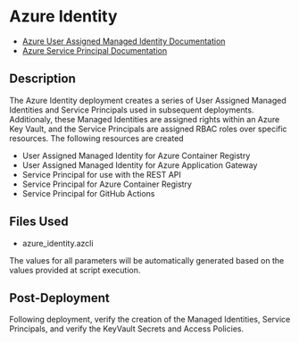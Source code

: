 # Azure Identity

- [Azure User Assigned Managed Identity Documentation](https://docs.microsoft.com/en-us/azure/active-directory/managed-identities-azure-resources/qs-configure-cli-windows-vm# "Azure User Assigned Managed Identity Documentation")
- [Azure Service Principal Documentation](https://docs.microsoft.com/en-us/azure/active-directory/develop/app-objects-and-service-principals "Azure Service Principal Documentation")

## Description

The Azure Identity deployment creates a series of User Assigned Managed Identities and Service Principals used in subsequent deployments. Additionaly, these Managed Identities are assigned rights within an Azure Key Vault, and the Service Principals are assigned RBAC roles over specific resources. The following resources are created

- User Assigned Managed Identity for Azure Container Registry
- User Assigned Managed Identity for Azure Application Gateway
- Service Principal for use with the REST API
- Service Principal for Azure Container Registry
- Service Principal for GitHub Actions

## Files Used

- azure_identity.azcli

The values for all parameters will be automatically generated based on the values provided at script execution.

## Post-Deployment

Following deployment, verify the creation of the Managed Identities, Service Principals, and verify the KeyVault Secrets and Access Policies.
